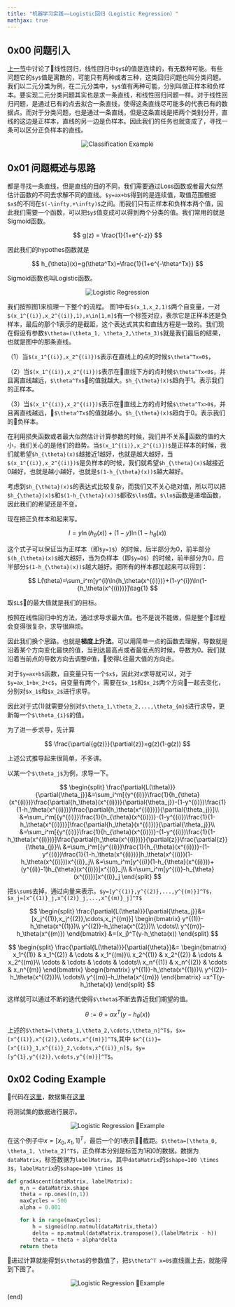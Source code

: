 ```yaml
---
title: "机器学习实践——Logistic回归（Logistic Regression）"
mathjax: true
---
```


## 0x00 问题引入
[上一节](https://joeltsui.github.io/2018/08/24/linear-regression/)中讨论了线性回归，线性回归中`$y$`的值是连续的，有无数种可能。有些问题它的`$y$`值是离散的，可能只有两种或者三种，这类回归问题也叫分类问题。我们以二元分类为例，在二元分类中，`$y$`值有两种可能，分别叫做正样本和负样本。要实现二元分类问题其实也是求一条直线，和线性回归问题一样。对于线性回归问题，是通过已有的点去拟合一条直线，使得这条直线尽可能多的代表已有的数据点。而对于分类问题，也是通过一条直线，但是这条直线是把两个类别分开，直线的这边是正样本，直线的另一边是负样本。因此我们的任务也就变成了，寻找一条可以区分正负样本的直线。


<p align="center"><img src="http://q0qh4z3h0.bkt.clouddn.com/2018-08-26-logistic-regression.png" alt="Classification Example" title style/>


## 0x01 问题概述与思路
都是寻找一条直线，但是直线的目的不同，我们需要通过Loss函数或者最大似然估计函数的不同去求解不同的直线。`$y=ax+b$`得到的是连续值，取值范围根据`$x$`的不同在`$(-\infty,+\infty)$`之间。而我们只有正样本和负样本两个值，因此我们需要一个函数，可以把`$y$`值变成可以得到两个分类的值。我们常用的就是Sigmoid函数。

$$
g(z) = \frac{1}{1+e^{-z}}
$$

因此我们的hypothes函数就是

$$
h_{\theta}(x)=g(\theta^Tx)=\frac{1}{1+e^{-\theta^Tx}}
$$


Sigmoid函数也叫Logistic函数。

<p align="center"><img src="http://q0qh4z3h0.bkt.clouddn.com/2018-08-26-sigmoid-function.png" alt="Logistic Regression" title style/>


我们按照图1来梳理一下整个的流程。
图1中有`$(x_1,x_2,1)$`两个自变量，一对`$(x_1^{(i)},x_2^{(i)},1),x\in[1,m]$`有一个标签对应，表示它是正样本还是负样本，最后的那个1表示的是截距，这个表达式其实和直线方程是一致的。我们现在假设有参数`$\theta=(\theta_1, \theta_2,\theta_3)$`就是我们最后的结果，也就是图中的那条直线。

（1）当`$(x_1^{(i)},x_2^{(i)})$`表示在直线上的点的时候`$\theta^Tx=0$`，

（2）当`$(x_1^{(i)},x_2^{(i)})$`表示在直线下方的点时候`$\theta^Tx<0$`，并且离直线越远，`$\theta^Tx$`的值就越大。`$h_{\theta}(x)$`趋向于1。表示我们的正样本。

（3）当`$(x_1^{(i)},x_2^{(i)})$`表示在直线上方的点时候`$\theta^Tx>0$`，并且离直线越远，`$\theta^Tx$`的值就越小。`$h_{\theta}(x)$`趋向于0。表示我们的负样本。


在利用损失函数或者最大似然估计计算参数的时候，我们并不关系函数的值的大小，我们关心的是他们的趋势。当`$(x_1^{(i)},x_2^{(i)})$`是正样本的时候，我们就希望`$h_{\theta}(x)$`越接近1越好，也就是越大越好，当`$(x_1^{(i)},x_2^{(i)})$`是负样本的时候，我们就希望`$h_{\theta}(x)$`越接近0越好，也就是越小越好，也就是`$(1-h_{\theta}(x))$`越大越好。

考虑到`$h_{\theta}(x)$`的表达式比较复杂，而我们又不关心绝对值，所以可以把`$h_{\theta}(x)$`和`$(1-h_{\theta}(x))$`都取`$\ln$`值。`$\ln$`函数是递增函数，因此我们的希望还是不变。

现在把正负样本和起来写。

$$
l=y\ln{(h_{\theta}(x))}+(1-y)\ln{(1-h_{\theta}(x))}
$$

这个式子可以保证当为正样本（即`$y=1$`）的时候，后半部分为0，前半部分`$(h_{\theta}(x)$`越大越好，当为负样本（即`$y=0$`）的时候，前半部分为0，后半部分`$(1-h_{\theta}(x))$`越大越好。把所有的样本都加起来可以得到：

$$
L(\theta)=\sum_i^m[y^{i}\ln{h_\theta(x^{(i)})}+(1-y^{i})\ln(1-{h_\theta(x^{(i)})}]\tag{1}
$$

取`$L$`的最大值就是我们的目标。

按照在线性回归中的方法，通过求导求最大值。也不是说不能做，但是整个过程会变得很复杂，求导很麻烦。

因此我们换个思路。也就是**梯度上升法**。可以用简单一点的函数去理解，导数就是沿着某个方向变化最快的值，当到达最高点或者最低点的时候，导数为0。我们就沿着当前点的导数方向去调整$\theta$值，使得$L$往最大值的方向走。

对于`$y=ax+b$`函数，自变量只有一个`$x$`，因此对$x$求导就可以，对于`$y=ax_1+bx_2+c$`，自变量有两个，需要在`$x_1$`和`$x_2$`两个方向一起去变化，分别对`$x_1$`和`$x_2$`进行求导。

因此对于式(1)就需要分别对`$\theta_1,\theta_2,...,\theta_{m}$`进行求导，更新每一个`$\theta_{i}$`的值。

为了进一步求导，先计算

$$
\frac{\partial{g(z)}}{\partial{z}}=g(z)(1-g(z))
$$

上述公式推导起来很简单，不多讲。

以某一个`$\theta_j$`为例，求导一下。

$$
\begin{split}
\frac{\partial{L(\theta)}}{\partial{\theta_j}}&=\sum_i^m[{y^{(i)}}\frac{1}{h_{\theta}(x^{(i)})}\frac{\partial{h_\theta}(x^{(i)})}{\partial{\theta_j}}-(1-y^{(i)})\frac{1}{1-h_\theta(x^{(i)})}\frac{\partial{h_\theta(x^{(i)})}}{\partial{\theta_j}}]\\
&=\sum_i^m[{y^{(i)}}\frac{1}{h_{\theta}(x^{(i)})}-(1-y^{(i)})\frac{1}{1-h_\theta(x^{(i)})}]\frac{\partial{h_\theta}(x^{(i)})}{\partial{\theta_j}}\\
&=\sum_i^m[{y^{(i)}}\frac{1}{h_{\theta}(x^{(i)})}-(1-y^{(i)})\frac{1}{1-h_\theta(x^{(i)})}]\frac{\partial{h_\theta(x^{(i)})}}{\partial{z}}\frac{\partial{z}}{\theta_{j}}\\
&=\sum_i^m[{y^{(i)}}\frac{1}{h_{\theta}(x^{(i)})}-(1-y^{(i)})\frac{1}{1-h_\theta(x^{(i)})}]h_\theta(x^{(i)})(1-h_\theta(x^{(i)}))x^{(i)}_j\\
&=\sum_i^m[y^{(i)}(1-h_{\theta}(x^{(i)}))+(y^{(i)}-1)h_{\theta}(x^{(i)})]x^{(i)}_j\\
&=\sum_i^m[y^{(i)}-h_{\theta}(x^{(i)})]x^{(i)}_j
\end{split}
$$

把`$\sum$`去掉，通过向量来表示。`$y=[y^{(1)},y^{(2)},...,y^{(m)}]^T$`，`$x_j=[x^{(1)}_j,x^{(2)}_j,...,x^{(m)}_j]^T$`

$$
\begin{split}
\frac{\partial{L(\theta)}}{\partial{\theta_j}}&=[x_j^{(1)},x_j^{(2)},\cdots,x_j^{(m)}]
\begin{bmatrix}
y^{(1)}-h_\theta(x^{(1)})\\
y^{(2)}-h_\theta(x^{(2)})\\
\cdots\\
y^{(m)}-h_\theta(x^{(m)})
\end{bmatrix}
&=(x_j)^T(y-h_\theta(x))
\end{split}
$$

$$
\begin{split}
\frac{\partial{L(\theta)}}{\partial{\theta}}&=
\begin{bmatrix}
x_1^{(1)} & x_1^{(2)} & \cdots & x_1^{(m)}\\
x_2^{(1)} & x_2^{(2)} & \cdots & x_2^{(m)}\\
\cdots & \cdots & \cdots & \cdots\\
x_n^{(1)} & x_n^{(2)} & \cdots & x_n^{(m)}
\end{bmatrix}
\begin{bmatrix}
y^{(1)}-h_\theta(x^{(1)})\\
y^{(2)}-h_\theta(x^{(2)})\\
\cdots\\
y^{(m)}-h_\theta(x^{(m)})
\end{bmatrix}
=x^T(y-h_\theta(x))
\end{split}
$$

这样就可以通过不断的迭代使得`$\theta$`不断去靠近我们期望的值。

$$
\theta := \theta + \alpha x^T(y-h_\theta(x))
$$

上述的`$\theta=[\theta_1,\theta_2,\cdots,\theta_n]^T$`，`$x=[x^{(1)},x^{(2)},\cdots,x^{(m)}]^T$`,其中 `$x^{(i)}=[x^{(i)}_1,x^{(i)}_2,\cdots,x^{(i)}_n]$`，`$y=[y^{1},y^{(2)},\cdots,y^{(m)}]^T$`。

## 0x02 Coding Example
代码在[这里](https://github.com/JoelTsui/joeltsui.github.io/raw/master/assets/files/logRegres.py)，数据集在[这里](https://github.com/JoelTsui/joeltsui.github.io/raw/master/assets/files/testSet.txt)

将测试集的数据进行展示。

<p align="center"><img src="http://q0qh4z3h0.bkt.clouddn.com/2018-08-26-logistic-example.png" alt="Logistic Regression Example" title style/>
</p>

在这个例子中$x=[x_0,x_1,1]^T$，最后一个的1表示截距。`$\theta=[\theta_0, \theta_1, \theta_2]^T$`，正负样本分别是标签为1和0的数据。数据为`dataMatrix`，标签数据为`labelMatrix`。其中`dataMatrix`的`$shape=100 \times 3$`，`labelMatrix`的`$shape=100 \times 1$`

``` python
def gradAscent(dataMatrix, labelMatrix):
    m,n = dataMatrix.shape
    theta = np.ones((n,1))
    maxCycles = 500
    alpha = 0.001

    for k in range(maxCycles):
        h = sigmoid(np.matmul(dataMatrix,theta))
        delta = np.matmul(dataMatrix.transpose(),(labelMatrix - h))
        theta = theta + alpha*delta
    return theta
```
进过计算就能得到`$\theta$`的参数值了，把`$\theta^T x=0$`直线画上去，就能得到下图了。

<p align="center"><img src="http://q0qh4z3h0.bkt.clouddn.com/2018-08-26-logistic-example-result.png" alt="Logistic Regression Example" title style/>
</p>

(end)











